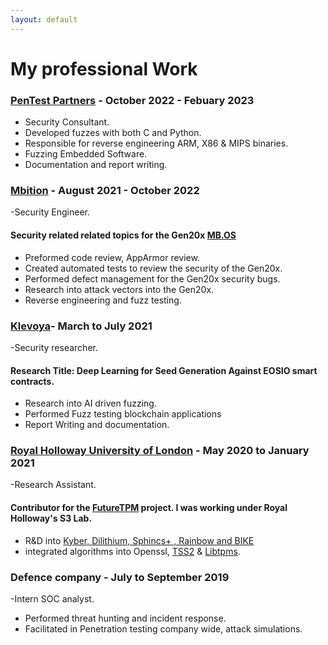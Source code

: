 ```yaml
---
layout: default
--- 
```


# My professional Work


### [PenTest Partners](https://www.pentestpartners.com/) - October 2022 - Febuary 2023 
- Security Consultant. 
- Developed fuzzes with both C and Python. 
- Responsible for reverse engineering ARM, X86 & MIPS binaries.
- Fuzzing Embedded Software.
- Documentation and report writing. 

### [Mbition](https://group.mercedes-benz.com/karriere/ueber-uns/standorte/standort-detailseite-240192.html) - August 2021 - October 2022
-Security Engineer.
#### Security related related topics for the Gen20x [MB.OS](https://group.mercedes-benz.com/careers/about-us/mercedes-benz-operating-system/)
 - Preformed  code review, AppArmor review. 
 - Created automated tests to review the security of the Gen20x. 
 -  Performed defect management for the Gen20x security bugs. 
 - Research into attack vectors into the Gen20x.
 - Reverse engineering and fuzz testing.


### [Klevoya](https://klevoya.com)- March to July 2021
-Security researcher. 
#### Research Title:  Deep Learning for  Seed Generation Against EOSIO smart contracts.
- Research into AI driven fuzzing.
- Performed Fuzz testing blockchain applications
- Report Writing and documentation.

### [Royal Holloway University of London](https://s3lab.isg.rhul.ac.uk/) - May 2020 to January 2021 
-Research Assistant. 
#### Contributor for the [FutureTPM](https://futuretpm.eu/index.php/home/technical-approach) project. I was working under Royal Holloway's S3 Lab.
- R&D into [Kyber, Dilithium, Sphincs+ , Rainbow and BIKE](https://csrc.nist.gov/Projects/post-quantum-cryptography/post-quantum-cryptography-standardization/round-3-submissions)      
- integrated algorithms into Openssl, [TSS2](https://www.mankier.com/package/tss2) & [Libtpms](https://github.com/stefanberger/libtpms).

### Defence company - July to September 2019
-Intern SOC analyst.

- Performed threat hunting and incident response.
- Facilitated in Penetration testing company wide, attack
simulations.

